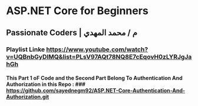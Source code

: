 # ASP.NET Core for Beginners
## Passionate Coders |  م / محمد المهدي
### Playlist Linke https://www.youtube.com/watch?v=UQBnbGyDIMQ&list=PLsV97AQt78NQ8E7cEqovH0zLYRJgJahGh
#### This Part 1 oF Code and the  Second Part Belong To Authentication And Authorization in this Repo : ### https://github.com/sayednegm92/ASP.NET-Core-Authentication-And-Authorization.git

